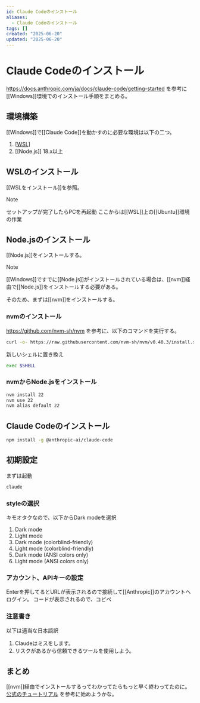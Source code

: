 ```yaml
---
id: Claude Codeのインストール
aliases:
  - Claude Codeのインストール
tags: []
created: "2025-06-20"
updated: "2025-06-20"
---
```


# Claude Codeのインストール

https://docs.anthropic.com/ja/docs/claude-code/getting-started
を参考に[[Windows]]環境でのインストール手順をまとめる。
## 環境構築

[[Windows]]で[[Claude Code]]を動かすのに必要な環境は以下の二つ。

1. [[WSL]]([[Ubuntu]]20.04+)
2. [[Node.js]] 18.x以上

## WSLのインストール

[[WSLをインストール]]を参照。

> [!NOTE]
> セットアップが完了したらPCを再起動
> ここからは[[WSL]]上の[[Ubuntu]]環境の作業

## Node.jsのインストール

[[Node.js]]をインストールする。

> [!NOTE]
> [[Windows]]ですでに[[Node.js]]がインストールされている場合は、[[nvm]]経由で[[Node.js]]をインストールする必要がある。

そのため、まずは[[nvm]]をインストールする。

### nvmのインストール

https://github.com/nvm-sh/nvm
を参考に、以下のコマンドを実行する。
```bash
curl -o- https://raw.githubusercontent.com/nvm-sh/nvm/v0.40.3/install.sh | bash
```
新しいシェルに置き換え
```bash
exec $SHELL
```

### nvmからNode.jsをインストール

```bash
nvm install 22
nvm use 22
nvm alias default 22
```
## Claude Codeのインストール

```bash
npm install -g @anthropic-ai/claude-code
```

## 初期設定
まずは起動

```bash
claude
```

### styleの選択
キモオタクなので、以下からDark modeを選択

1. Dark mode
2. Light mode
3. Dark mode (colorblind-friendly)
4. Light mode (colorblind-friendly)
5. Dark mode (ANSI colors only)
6. Light mode (ANSI colors only)

### アカウント、APIキーの設定
Enterを押してるとURLが表示されるので接続して[[Anthropic]]のアカウントへログイン。
コードが表示されるので、コピペ

### 注意書き    

以下は適当な日本語訳

1. Claudeはミスをします。
2. リスクがあるから信頼できるツールを使用しよう。

## まとめ
[[nvm]]経由でインストールするってわかってたらもっと早く終わってたのに。  
[公式のチュートリアル](https://docs.anthropic.com/ja/docs/claude-code/tutorials)
を参考に始めようかな。
